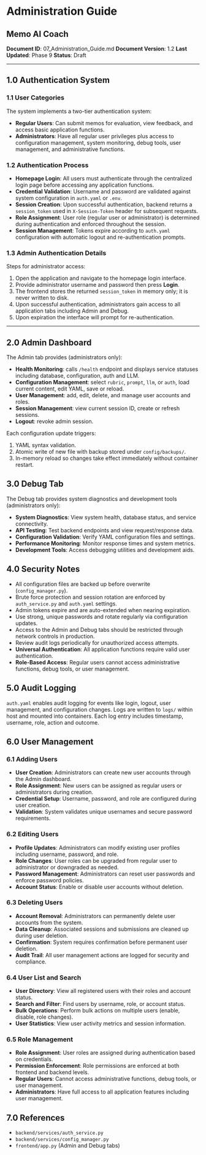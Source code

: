 # Administration Guide
## Memo AI Coach

**Document ID**: 07_Administration_Guide.md
**Document Version**: 1.2
**Last Updated**: Phase 9
**Status**: Draft

---

## 1.0 Authentication System
### 1.1 User Categories
The system implements a two-tier authentication system:

- **Regular Users**: Can submit memos for evaluation, view feedback, and access basic application functions.
- **Administrators**: Have all regular user privileges plus access to configuration management, system monitoring, debug tools, user management, and administrative functions.

### 1.2 Authentication Process
- **Homepage Login**: All users must authenticate through the centralized login page before accessing any application functions.
- **Credential Validation**: Username and password are validated against system configuration in `auth.yaml` or `.env`.
- **Session Creation**: Upon successful authentication, backend returns a `session_token` used in `X-Session-Token` header for subsequent requests.
- **Role Assignment**: User role (regular user or administrator) is determined during authentication and enforced throughout the session.
- **Session Management**: Tokens expire according to `auth.yaml` configuration with automatic logout and re-authentication prompts.

### 1.3 Admin Authentication Details
Steps for administrator access:
1. Open the application and navigate to the homepage login interface.
2. Provide administrator username and password then press **Login**.
3. The frontend stores the returned `session_token` in memory only; it is never written to disk.
4. Upon successful authentication, administrators gain access to all application tabs including Admin and Debug.
5. Upon expiration the interface will prompt for re-authentication.

---

## 2.0 Admin Dashboard
The Admin tab provides (administrators only):
- **Health Monitoring**: calls `/health` endpoint and displays service statuses including database, configuration, auth and LLM.
- **Configuration Management**: select `rubric`, `prompt`, `llm`, or `auth`, load current content, edit YAML, save or reload.
- **User Management**: add, edit, delete, and manage user accounts and roles.
- **Session Management**: view current session ID, create or refresh sessions.
- **Logout**: revoke admin session.

Each configuration update triggers:
1. YAML syntax validation.
2. Atomic write of new file with backup stored under `config/backups/`.
3. In-memory reload so changes take effect immediately without container restart.

## 3.0 Debug Tab
The Debug tab provides system diagnostics and development tools (administrators only):
- **System Diagnostics**: View system health, database status, and service connectivity.
- **API Testing**: Test backend endpoints and view request/response data.
- **Configuration Validation**: Verify YAML configuration files and settings.
- **Performance Monitoring**: Monitor response times and system metrics.
- **Development Tools**: Access debugging utilities and development aids.

## 4.0 Security Notes
- All configuration files are backed up before overwrite (`config_manager.py`).
- Brute force protection and session rotation are enforced by `auth_service.py` and `auth.yaml` settings.
- Admin tokens expire and are auto-extended when nearing expiration.
- Use strong, unique passwords and rotate regularly via configuration updates.
- Access to the Admin and Debug tabs should be restricted through network controls in production.
- Review audit logs periodically for unauthorized access attempts.
- **Universal Authentication**: All application functions require valid user authentication.
- **Role-Based Access**: Regular users cannot access administrative functions, debug tools, or user management.

## 5.0 Audit Logging
`auth.yaml` enables audit logging for events like login, logout, user management, and configuration changes. Logs are written to `logs/` within host and mounted into containers. Each log entry includes timestamp, username, role, action and outcome.

## 6.0 User Management
### 6.1 Adding Users
- **User Creation**: Administrators can create new user accounts through the Admin dashboard.
- **Role Assignment**: New users can be assigned as regular users or administrators during creation.
- **Credential Setup**: Username, password, and role are configured during user creation.
- **Validation**: System validates unique usernames and secure password requirements.

### 6.2 Editing Users
- **Profile Updates**: Administrators can modify existing user profiles including username, password, and role.
- **Role Changes**: User roles can be upgraded from regular user to administrator or downgraded as needed.
- **Password Management**: Administrators can reset user passwords and enforce password policies.
- **Account Status**: Enable or disable user accounts without deletion.

### 6.3 Deleting Users
- **Account Removal**: Administrators can permanently delete user accounts from the system.
- **Data Cleanup**: Associated sessions and submissions are cleaned up during user deletion.
- **Confirmation**: System requires confirmation before permanent user deletion.
- **Audit Trail**: All user management actions are logged for security and compliance.

### 6.4 User List and Search
- **User Directory**: View all registered users with their roles and account status.
- **Search and Filter**: Find users by username, role, or account status.
- **Bulk Operations**: Perform bulk actions on multiple users (enable, disable, role changes).
- **User Statistics**: View user activity metrics and session information.

### 6.5 Role Management
- **Role Assignment**: User roles are assigned during authentication based on credentials.
- **Permission Enforcement**: Role permissions are enforced at both frontend and backend levels.
- **Regular Users**: Cannot access administrative functions, debug tools, or user management.
- **Administrators**: Have full access to all application features including user management.

## 7.0 References
- `backend/services/auth_service.py`
- `backend/services/config_manager.py`
- `frontend/app.py` (Admin and Debug tabs)
